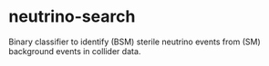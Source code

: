 # neutrino-search
Binary classifier to identify (BSM) sterile neutrino events from (SM) background events in collider data.
